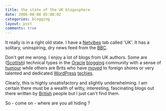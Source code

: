 ```yaml
---
title: the state of the UK blogosphere
date: 2006-08-08 05:08:02
categories: blogging
layout: post
comments: true
---
```

It really is in a right old state. I have a
[Netvibes](http://www.netvibes.com/) tab called 'UK'. It has a solitary,
uninspiring, dry news feed from the
[BBC](http://news.bbc.co.uk/1/hi/uk/default.stm).

Don't get me wrong. I enjoy a lot of blogs from UK authors. Some are
([Scottish](http://oracledoug.com/serendipity/)) technical types in the
[Oracle](http://rittman.net/)
[blogging](http://pjsrandom.wordpress.com/) community with a sense of
[humour](http://oraclesponge.wordpress.com/) while others are Brits who
have [moved](http://andrewsherman.blogspot.com/) to foreign shores or
very talented and dedicated [WordPress](http://www.tamba2.org.uk/T2/)
[techies](http://ocaoimh.ie/).

Clearly, this is highly unsatisfactory and slightly underwhelming. I am
certain there must be a wealth of witty, interesting, fascinating blogs
out there written by [British](http://www.britblog.com/) people but I
just can't find them.

So - come on - where are you all hiding ?
